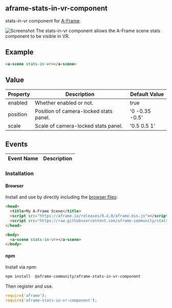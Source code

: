 ## aframe-stats-in-vr-component

stats-in-vr component for [A-Frame](https://aframe.io).

![Screenshot](https://raw.githubusercontent.com/aframe-community/stats-in-vr/master/examples/pc-screenshot.png)
The stats-in-vr component allows the A-Frame scene stats component to be visible in VR.

## Example

```html
<a-scene stats-in-vr></a-scene>
```

## Value

| Property             | Description                                        | Default Value        |
|----------------------|----------------------------------------------------|----------------------|
| enabled              | Whether enabled or not.                            | true                 |
| position             | Position of camera-locked stats panel.             | '0 -0.35 -0.5'       |
| scale                | Scale of camera-locked stats panel.                | '0.5 0.5 1'          |

## Events

| Event Name   | Description             |
| ----------   | -----------             |

### Installation

#### Browser

Install and use by directly including the [browser files](dist):

```html
<head>
  <title>My A-Frame Scene</title>
  <script src="https://aframe.io/releases/0.4.0/aframe.min.js"></script>
  <script src="https://raw.githubusercontent.com/aframe-community/stats-in-vr/master/dist/aframe-stats-in-vr-component.min.js"></script>
</head>

<body>
  <a-scene stats-in-vr></a-scene>
</body>
```

#### npm

Install via npm:

```bash
npm install  @aframe-community/aframe-stats-in-vr-component
```

Then register and use.

```js
require('aframe');
require('aframe-stats-in-vr-component');
```

